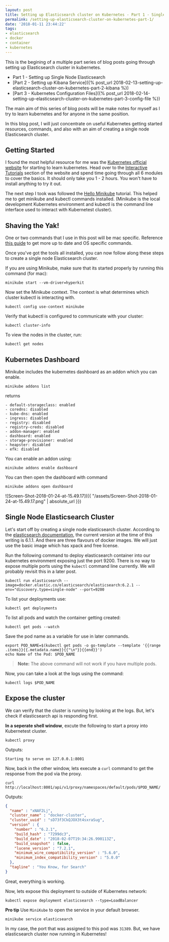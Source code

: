 ```yaml
---
layout: post
title: Setting up Elasticsearch cluster on Kubernetes - Part 1 - Single Node Cluster
permalink: /setting-up-elasticsearch-cluster-on-kubernetes-part-1/
date: '2018-01-11 23:44:22'
tags:
- elasticsearch
- docker
- container
- kubernetes
---
```


This is the begining of a multiple part series of blog posts going through setting up Elasticsearch cluster in kubernetes. 

- Part 1 - Setting up Single Node Elasticsearch
- [Part 2 - Setting up Kibana Service]({% post_url 2018-02-13-setting-up-elasticsearch-cluster-on-kubernetes-part-2-kibana %})
- [Part 3 - Kubernetes Configuration Files]({% post_url 2018-02-14-setting-up-elasticsearch-cluster-on-kubernetes-part-3-config-file %})

The main aim of this series of blog posts will be make notes for myself as I try to learn kubernetes and for anyone in the same position. 

In this blog post, I will just concentrate on useful Kubernetes getting started resources, commands, and also with an aim of creating a single node Elasticsearch cluster.

## Getting Started
I found the most helpful resource for me was the [Kubernetes official website](https://kubernetes.io/) for starting to learn kubernetes. Head over to the [Interactive Tutorials](https://kubernetes.io/docs/tutorials/kubernetes-basics/) section of the website and spend time going through all 6 modules to cover the basics. It should only take you 1 - 2 hours. You won't have to install anything to try it out.

The next step I took was followed the [Hello Minikube](https://kubernetes.io/docs/tutorials/stateless-application/hello-minikube/) tutorial. This helped me to get minikube and kubectl commands installed. (Minikube is the local development Kubernetes environment and kubectl is the command line interface used to interact with Kubernetest cluster).

## Shaving the Yak!

One or two commands that I use in this post will be mac specific. Reference [this guide](https://kubernetes.io/docs/tutorials/stateless-application/hello-minikube/#create-a-minikube-cluster) to get more up to date and OS specific commands. 

Once you've got the tools all installed, you can now follow along these steps to create a single node Elasticsearch cluster.

If you are using Minikube, make sure that its started properly by running this command (for mac):
```Shell
minikube start --vm-driver=hyperkit
```

Now set the Minikube context. The context is what determines which cluster kubectl is interacting with.
```Shell
kubectl config use-context minikube
```

Verify that kubectl is configured to communicate with your cluster:
```Shell
kubectl cluster-info
```

To view the nodes in the cluster, run:
```Shell
kubectl get nodes
```

## Kubernetes Dashboard
Minikube includes the kubernetes dashboard as an addon which you can enable. 

```
minikube addons list 
```
returns 
```
- default-storageclass: enabled
- coredns: disabled
- kube-dns: enabled
- ingress: disabled
- registry: disabled
- registry-creds: disabled
- addon-manager: enabled
- dashboard: enabled
- storage-provisioner: enabled
- heapster: disabled
- efk: disabled
```

You can enable an addon using:
```
minikube addons enable dashboard
```
You can then open the dashboard with command
```
minikube addons open dashboard
```
![Screen-Shot-2018-01-24-at-15.49.17]({{ "/assets/Screen-Shot-2018-01-24-at-15.49.17.png" | absolute_url }})

## Single Node Elasticsearch Cluster
Let's start off by creating a single node elasticsearch cluster. According to the [elasticsearch documentation](https://www.elastic.co/guide/en/elasticsearch/reference/6.1/docker.html), the current version at the time of this writing is 6.1.1. And there are three flavours of docker images. We will just use the basic image which has xpack and free license. 

Run the following command to deploy elasticsearch container into our kubernetes environment exposing just the port 9200. There is no way to expose multiple ports using the `kubectl` command line currently. We will probably revisit this in a later post. 
```Shell
kubectl run elasticsearch --image=docker.elastic.co/elasticsearch/elasticsearch:6.2.1 --env="discovery.type=single-node" --port=9200
```

To list your deployments use:
```Shell
kubectl get deployments
```

To list all pods and watch the container getting created:
```Shell
kubectl get pods --watch
```

Save the pod name as a variable for use in later commands.
```Shell
export POD_NAME=$(kubectl get pods -o go-template --template '{{range .items}}{{.metadata.name}}{{"\n"}}{{end}}')
echo Name of the Pod: $POD_NAME
```
> **Note:** The above command will not work if you have multiple pods.

Now, you can take a look at the logs using the command:
```Shell
kubectl logs $POD_NAME
```

## Expose the cluster
We can verify that the cluster is running by looking at the logs. But, let's check if elasticsearch api is responding first. 

**In a seperate shell window**, excute the following to start a proxy into Kubernetest cluster.
```Shell
kubectl proxy
```
Outputs:
```Shell
Starting to serve on 127.0.0.1:8001
```

Now, back in the other window, lets execute a `curl` command to get the response from the pod via the proxy.
```Shell
curl http://localhost:8001/api/v1/proxy/namespaces/default/pods/$POD_NAME/
```
Outputs:
```json
{
  "name" : "xNAF2Lj",
  "cluster_name" : "docker-cluster",
  "cluster_uuid" : "sD73f3CkQJOX3t4sxraSug",
  "version" : {
    "number" : "6.2.1",
    "build_hash" : "7299dc3",
    "build_date" : "2018-02-07T19:34:26.990113Z",
    "build_snapshot" : false,
    "lucene_version" : "7.2.1",
    "minimum_wire_compatibility_version" : "5.6.0",
    "minimum_index_compatibility_version" : "5.0.0"
  },
  "tagline" : "You Know, for Search"
}
```

Great, everything is working. 

Now, lets expose this deployment to outside of Kubernetes network:
```Shell
kubectl expose deployment elasticsearch --type=LoadBalancer
```

**Pro tip**
Use `MiniKube` to open the service in your default browser.
```Shell
minikube service elasticsearch
```

In my case, the port that was assigned to this pod was `31389`. But, we have elasticsearch cluster now running in Kubernetes! 